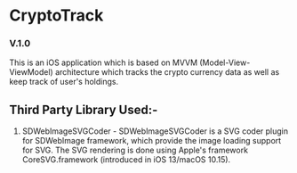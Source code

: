 # CryptoTrack
### V.1.0

This is an iOS application which is based on MVVM (Model-View-ViewModel) architecture which tracks the crypto currency data as well as keep track of user's holdings.

## Third Party Library Used:-

1. SDWebImageSVGCoder - SDWebImageSVGCoder is a SVG coder plugin for SDWebImage framework, which provide the image loading support for SVG. The SVG rendering is done using Apple's framework CoreSVG.framework (introduced in iOS 13/macOS 10.15).

